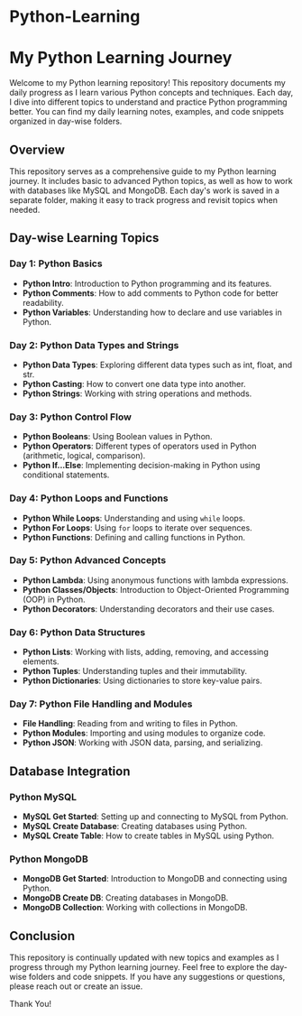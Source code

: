 # Python-Learning
# My Python Learning Journey

Welcome to my Python learning repository! This repository documents my daily progress as I learn various Python concepts and techniques. Each day, I dive into different topics to understand and practice Python programming better. You can find my daily learning notes, examples, and code snippets organized in day-wise folders.

## Overview

This repository serves as a comprehensive guide to my Python learning journey. It includes basic to advanced Python topics, as well as how to work with databases like MySQL and MongoDB. Each day's work is saved in a separate folder, making it easy to track progress and revisit topics when needed.

## Day-wise Learning Topics

### Day 1: Python Basics
- **Python Intro**: Introduction to Python programming and its features.
- **Python Comments**: How to add comments to Python code for better readability.
- **Python Variables**: Understanding how to declare and use variables in Python.

### Day 2: Python Data Types and Strings
- **Python Data Types**: Exploring different data types such as int, float, and str.
- **Python Casting**: How to convert one data type into another.
- **Python Strings**: Working with string operations and methods.

### Day 3: Python Control Flow
- **Python Booleans**: Using Boolean values in Python.
- **Python Operators**: Different types of operators used in Python (arithmetic, logical, comparison).
- **Python If...Else**: Implementing decision-making in Python using conditional statements.

### Day 4: Python Loops and Functions
- **Python While Loops**: Understanding and using `while` loops.
- **Python For Loops**: Using `for` loops to iterate over sequences.
- **Python Functions**: Defining and calling functions in Python.

### Day 5: Python Advanced Concepts
- **Python Lambda**: Using anonymous functions with lambda expressions.
- **Python Classes/Objects**: Introduction to Object-Oriented Programming (OOP) in Python.
- **Python Decorators**: Understanding decorators and their use cases.

### Day 6: Python Data Structures
- **Python Lists**: Working with lists, adding, removing, and accessing elements.
- **Python Tuples**: Understanding tuples and their immutability.
- **Python Dictionaries**: Using dictionaries to store key-value pairs.

### Day 7: Python File Handling and Modules
- **File Handling**: Reading from and writing to files in Python.
- **Python Modules**: Importing and using modules to organize code.
- **Python JSON**: Working with JSON data, parsing, and serializing.

## Database Integration

### Python MySQL
- **MySQL Get Started**: Setting up and connecting to MySQL from Python.
- **MySQL Create Database**: Creating databases using Python.
- **MySQL Create Table**: How to create tables in MySQL using Python.

### Python MongoDB
- **MongoDB Get Started**: Introduction to MongoDB and connecting using Python.
- **MongoDB Create DB**: Creating databases in MongoDB.
- **MongoDB Collection**: Working with collections in MongoDB.

## Conclusion

This repository is continually updated with new topics and examples as I progress through my Python learning journey. Feel free to explore the day-wise folders and code snippets. If you have any suggestions or questions, please reach out or create an issue.

Thank You!
